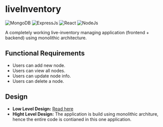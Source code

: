 # liveInventory
![MongoDB](https://img.shields.io/badge/db-mongoDB-brightgreen)
![ExpressJs](https://img.shields.io/badge/framework-expressJS-brightgreen)
![React](https://img.shields.io/badge/frontend-react-brightgreen)
![NodeJs](https://img.shields.io/badge/backend-nodejs-brightgreen)

A completely working live-inventory managing application (frontend + backend) using monolithic architecture. 

## Functional Requirements
- Users can add new node.
- Users can view all nodes.
- Users can update node info.
- Users can delete a node.

## Design
- **Low Level Design:** [Read here](https://github.com/mohitpalsingh/liveinventory/blob/main/design.md)
- **Hight Level Design:** The application is build using monolithic architure, hence the entire code is contianed in this one application.